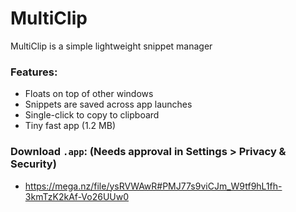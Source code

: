 # MultiClip

MultiClip is a simple lightweight snippet manager




### Features:
- Floats on top of other windows
- Snippets are saved across app launches
- Single-click to copy to clipboard
- Tiny fast app (1.2 MB)


### Download `.app`: (Needs approval in Settings > Privacy & Security)
- https://mega.nz/file/ysRVWAwR#PMJ77s9viCJm_W9tf9hL1fh-3kmTzK2kAf-Vo26UUw0
